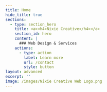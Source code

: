 ```yaml
---
title: Home
hide_title: true
sections:
  - type: section_hero
    title: <a><h4>Nixie Creative</h4></a>
    section_id: hero
    content: |
      ### Web Design & Services 
    actions:
      - type: action
        label: Learn more
        url: /contact
        style: button
layout: advanced
excerpt: ''
image: /images/Nixie Creative Web Logo.png
---
```

